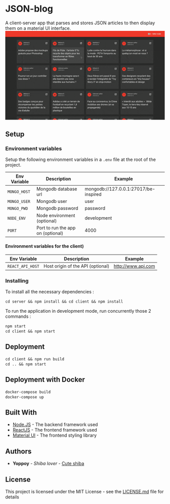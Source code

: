 # JSON-blog
A client-server app that parses and stores JSON articles to then display them on a material UI interface.
![](./demo/demo.gif)

## Setup

### Environment variables
Setup the following environment variables in a `.env` file at the root of the project.

| Env Variable | Description | Example |
|--------------|-------------|---------|
| `MONGO_HOST` | Mongodb database url | mongodb://127.0.0.1:27017/be-inspired |
| `MONGO_USER` | Mongodb user | user |
| `MONGO_PWD`  | Mongodb password | password |
| `NODE_ENV`   | Node environment (optional) | development |
| `PORT`       | Port to run the app on (optional) | 4000 |

#### Environment variables for the client)
| Env Variable | Description | Example |
|--------------|-------------|---------|
| `REACT_API_HOST` | Host origin of the API (optional) | http://www.api.com |

### Installing
To install all the necessary dependencies :
```
cd server && npm install && cd client && npm install
```
To run the application in development mode, run concurrently those 2 commands :
```
npm start
cd client && npm start
```

## Deployment
```
cd client && npm run build
cd .. && npm start
```
## Deployment with Docker
```
docker-compose build
docker-compose up
```

## Built With

* [Node.JS](https://nodejs.org) - The backend framework used
* [ReactJS](https://reactjs.org) - The frontend framework used
* [Material UI](https://material-ui.com/) - The frontend styling library

## Authors

* **Yoppoy** - *Shiba lover* - [Cute shiba](https://www.instagram.com/marutaro/)

## License

This project is licensed under the MIT License - see the [LICENSE.md](LICENSE.md) file for details
